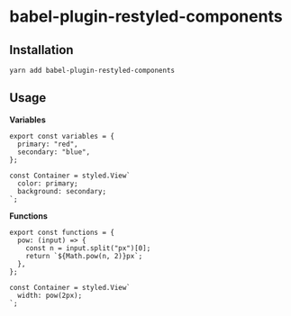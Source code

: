 # babel-plugin-restyled-components

## Installation

```
yarn add babel-plugin-restyled-components
```

## Usage

**Variables**

```tsx
export const variables = {
  primary: "red",
  secondary: "blue",
};
```

```tsx
const Container = styled.View`
  color: primary;
  background: secondary;
`;
```

**Functions**

```tsx
export const functions = {
  pow: (input) => {
    const n = input.split("px")[0];
    return `${Math.pow(n, 2)}px`;
  },
};
```

```tsx
const Container = styled.View`
  width: pow(2px);
`;
```

